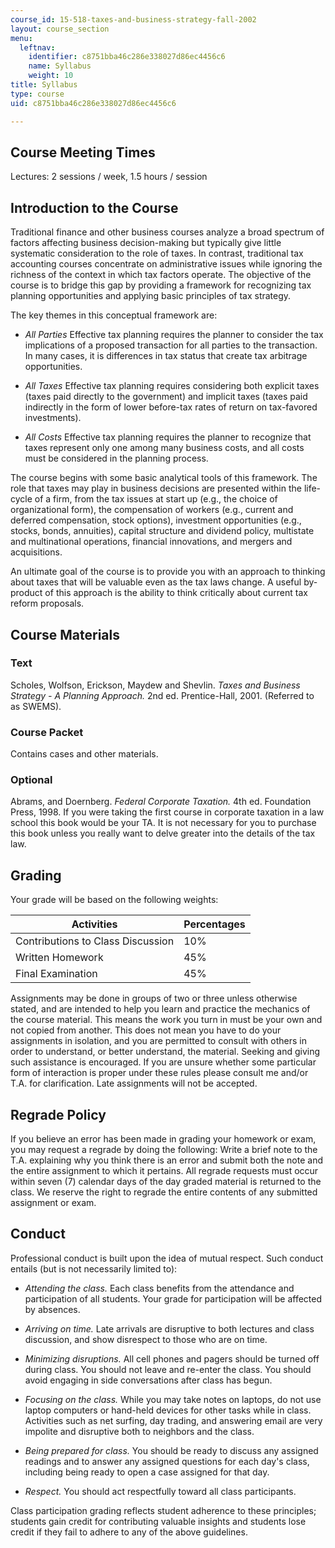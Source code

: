 ```yaml
---
course_id: 15-518-taxes-and-business-strategy-fall-2002
layout: course_section
menu:
  leftnav:
    identifier: c8751bba46c286e338027d86ec4456c6
    name: Syllabus
    weight: 10
title: Syllabus
type: course
uid: c8751bba46c286e338027d86ec4456c6

---
```


Course Meeting Times
--------------------

Lectures: 2 sessions / week, 1.5 hours / session

Introduction to the Course
--------------------------

Traditional finance and other business courses analyze a broad spectrum of factors affecting business decision-making but typically give little systematic consideration to the role of taxes. In contrast, traditional tax accounting courses concentrate on administrative issues while ignoring the richness of the context in which tax factors operate. The objective of the course is to bridge this gap by providing a framework for recognizing tax planning opportunities and applying basic principles of tax strategy.

The key themes in this conceptual framework are:

*   _All Parties_ Effective tax planning requires the planner to consider the tax implications of a proposed transaction for all parties to the transaction. In many cases, it is differences in tax status that create tax arbitrage opportunities.
    
*   _All Taxes_ Effective tax planning requires considering both explicit taxes (taxes paid directly to the government) and implicit taxes (taxes paid indirectly in the form of lower before-tax rates of return on tax-favored investments).
    
*   _All Costs_ Effective tax planning requires the planner to recognize that taxes represent only one among many business costs, and all costs must be considered in the planning process.
    

The course begins with some basic analytical tools of this framework. The role that taxes may play in business decisions are presented within the life-cycle of a firm, from the tax issues at start up (e.g., the choice of organizational form), the compensation of workers (e.g., current and deferred compensation, stock options), investment opportunities (e.g., stocks, bonds, annuities), capital structure and dividend policy, multistate and multinational operations, financial innovations, and mergers and acquisitions.

An ultimate goal of the course is to provide you with an approach to thinking about taxes that will be valuable even as the tax laws change. A useful by-product of this approach is the ability to think critically about current tax reform proposals.

Course Materials
----------------

### Text

Scholes, Wolfson, Erickson, Maydew and Shevlin. _Taxes and Business Strategy - A Planning Approach._ 2nd ed. Prentice-Hall, 2001. (Referred to as SWEMS).

### Course Packet

Contains cases and other materials.

### Optional

Abrams, and Doernberg. _Federal Corporate Taxation._ 4th ed. Foundation Press, 1998. If you were taking the first course in corporate taxation in a law school this book would be your TA. It is not necessary for you to purchase this book unless you really want to delve greater into the details of the tax law.

Grading
-------

Your grade will be based on the following weights:

| Activities | Percentages |
| --- | --- |
| Contributions to Class Discussion | 10% |
| Written Homework | 45% |
| Final Examination | 45% 

Assignments may be done in groups of two or three unless otherwise stated, and are intended to help you learn and practice the mechanics of the course material. This means the work you turn in must be your own and not copied from another. This does not mean you have to do your assignments in isolation, and you are permitted to consult with others in order to understand, or better understand, the material. Seeking and giving such assistance is encouraged. If you are unsure whether some particular form of interaction is proper under these rules please consult me and/or T.A. for clarification. Late assignments will not be accepted.

Regrade Policy
--------------

If you believe an error has been made in grading your homework or exam, you may request a regrade by doing the following: Write a brief note to the T.A. explaining why you think there is an error and submit both the note and the entire assignment to which it pertains. All regrade requests must occur within seven (7) calendar days of the day graded material is returned to the class. We reserve the right to regrade the entire contents of any submitted assignment or exam.

Conduct
-------

Professional conduct is built upon the idea of mutual respect. Such conduct entails (but is not necessarily limited to):

*   _Attending the class._ Each class benefits from the attendance and participation of all students. Your grade for participation will be affected by absences.
    
*   _Arriving on time._ Late arrivals are disruptive to both lectures and class discussion, and show disrespect to those who are on time.
    
*   _Minimizing disruptions._ All cell phones and pagers should be turned off during class. You should not leave and re-enter the class. You should avoid engaging in side conversations after class has begun.
    
*   _Focusing on the class._ While you may take notes on laptops, do not use laptop computers or hand-held devices for other tasks while in class. Activities such as net surfing, day trading, and answering email are very impolite and disruptive both to neighbors and the class.
    
*   _Being prepared for class._ You should be ready to discuss any assigned readings and to answer any assigned questions for each day's class, including being ready to open a case assigned for that day.
    
*   _Respect._ You should act respectfully toward all class participants.
    

Class participation grading reflects student adherence to these principles; students gain credit for contributing valuable insights and students lose credit if they fail to adhere to any of the above guidelines.